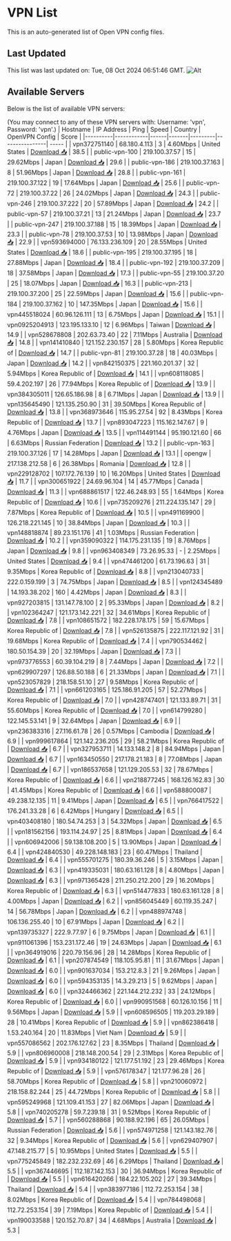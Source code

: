 # VPN List

This is an auto-generated list of Open VPN config files.

## Last Updated

This list was last updated on: Tue, 08 Oct 2024 06:51:46 GMT.
![Alt](https://repobeats.axiom.co/api/embed/186b98318ef1479477931607c1ad7d823f12451f.svg "Repobeats analytics image")

## Available Servers

Below is the list of available VPN servers:

(You may connect to any of these VPN servers with: Username: 'vpn', Password: 'vpn'.)
| Hostname | IP Address | Ping | Speed | Country | OpenVPN Config | Score |
|----------|------------|------|-------|---------|----------------| ----- |
| vpn372751140 | 68.180.4.113 | 3 | 4.60Mbps | United States | [Download 📥](./configs/server_0_US.ovpn) | 38.5 |
| public-vpn-100 | 219.100.37.57 | 15 | 29.62Mbps | Japan | [Download 📥](./configs/server_1_JP.ovpn) | 29.6 |
| public-vpn-186 | 219.100.37.163 | 8 | 51.96Mbps | Japan | [Download 📥](./configs/server_2_JP.ovpn) | 28.8 |
| public-vpn-161 | 219.100.37.122 | 19 | 17.64Mbps | Japan | [Download 📥](./configs/server_3_JP.ovpn) | 25.6 |
| public-vpn-72 | 219.100.37.22 | 26 | 24.02Mbps | Japan | [Download 📥](./configs/server_4_JP.ovpn) | 24.3 |
| public-vpn-246 | 219.100.37.222 | 20 | 57.89Mbps | Japan | [Download 📥](./configs/server_5_JP.ovpn) | 24.2 |
| public-vpn-57 | 219.100.37.21 | 13 | 21.24Mbps | Japan | [Download 📥](./configs/server_6_JP.ovpn) | 23.7 |
| public-vpn-247 | 219.100.37.188 | 15 | 18.39Mbps | Japan | [Download 📥](./configs/server_7_JP.ovpn) | 23.3 |
| public-vpn-78 | 219.100.37.53 | 10 | 13.98Mbps | Japan | [Download 📥](./configs/server_8_JP.ovpn) | 22.9 |
| vpn593694000 | 76.133.236.109 | 20 | 28.55Mbps | United States | [Download 📥](./configs/server_9_US.ovpn) | 18.6 |
| public-vpn-195 | 219.100.37.195 | 18 | 27.88Mbps | Japan | [Download 📥](./configs/server_10_JP.ovpn) | 18.4 |
| public-vpn-192 | 219.100.37.209 | 18 | 37.58Mbps | Japan | [Download 📥](./configs/server_11_JP.ovpn) | 17.3 |
| public-vpn-55 | 219.100.37.20 | 25 | 18.07Mbps | Japan | [Download 📥](./configs/server_12_JP.ovpn) | 16.3 |
| public-vpn-213 | 219.100.37.200 | 25 | 22.59Mbps | Japan | [Download 📥](./configs/server_13_JP.ovpn) | 15.6 |
| public-vpn-184 | 219.100.37.162 | 10 | 147.35Mbps | Japan | [Download 📥](./configs/server_14_JP.ovpn) | 15.6 |
| vpn445518024 | 60.96.126.111 | 13 | 6.75Mbps | Japan | [Download 📥](./configs/server_15_JP.ovpn) | 15.1 |
| vpn0925204913 | 123.195.133.10 | 12 | 6.96Mbps | Taiwan | [Download 📥](./configs/server_16_TW.ovpn) | 14.9 |
| vpn528678808 | 202.63.73.40 | 22 | 7.11Mbps | Australia | [Download 📥](./configs/server_17_AU.ovpn) | 14.8 |
| vpn141410840 | 121.152.230.157 | 28 | 5.80Mbps | Korea Republic of | [Download 📥](./configs/server_18_KR.ovpn) | 14.7 |
| public-vpn-81 | 219.100.37.28 | 18 | 40.03Mbps | Japan | [Download 📥](./configs/server_19_JP.ovpn) | 14.2 |
| vpn842150375 | 221.160.201.37 | 32 | 5.94Mbps | Korea Republic of | [Download 📥](./configs/server_20_KR.ovpn) | 14.1 |
| vpn608118085 | 59.4.202.197 | 26 | 77.94Mbps | Korea Republic of | [Download 📥](./configs/server_21_KR.ovpn) | 13.9 |
| vpn384305011 | 126.65.186.98 | 8 | 6.71Mbps | Japan | [Download 📥](./configs/server_22_JP.ovpn) | 13.9 |
| vpn135645490 | 121.135.250.90 | 31 | 39.50Mbps | Korea Republic of | [Download 📥](./configs/server_23_KR.ovpn) | 13.8 |
| vpn368973646 | 115.95.27.54 | 92 | 8.43Mbps | Korea Republic of | [Download 📥](./configs/server_24_KR.ovpn) | 13.7 |
| vpn893047223 | 115.162.147.67 | 9 | 4.76Mbps | Japan | [Download 📥](./configs/server_25_JP.ovpn) | 13.5 |
| vpn114491144 | 95.190.121.60 | 66 | 6.63Mbps | Russian Federation | [Download 📥](./configs/server_26_RU.ovpn) | 13.2 |
| public-vpn-163 | 219.100.37.126 | 17 | 14.28Mbps | Japan | [Download 📥](./configs/server_27_JP.ovpn) | 13.1 |
| opengw | 217.138.212.58 | 6 | 26.38Mbps | Romania | [Download 📥](./configs/server_28_RO.ovpn) | 12.8 |
| vpn229128702 | 107.172.76.139 | 10 | 16.20Mbps | United States | [Download 📥](./configs/server_29_US.ovpn) | 11.7 |
| vpn300651922 | 24.69.96.104 | 14 | 45.77Mbps | Canada | [Download 📥](./configs/server_30_CA.ovpn) | 11.3 |
| vpn688861517 | 122.46.248.93 | 55 | 1.64Mbps | Korea Republic of | [Download 📥](./configs/server_31_KR.ovpn) | 10.6 |
| vpn735209276 | 211.224.135.147 | 29 | 7.87Mbps | Korea Republic of | [Download 📥](./configs/server_32_KR.ovpn) | 10.5 |
| vpn491169900 | 126.218.221.145 | 10 | 38.84Mbps | Japan | [Download 📥](./configs/server_33_JP.ovpn) | 10.3 |
| vpn148818874 | 89.23.151.176 | 41 | 1.03Mbps | Russian Federation | [Download 📥](./configs/server_34_RU.ovpn) | 10.2 |
| vpn359090322 | 114.175.231.135 | 19 | 8.76Mbps | Japan | [Download 📥](./configs/server_35_JP.ovpn) | 9.8 |
| vpn963408349 | 73.26.95.33 | - | 2.25Mbps | United States | [Download 📥](./configs/server_36_US.ovpn) | 9.4 |
| vpn474461200 | 61.73.196.63 | 31 | 9.35Mbps | Korea Republic of | [Download 📥](./configs/server_37_KR.ovpn) | 8.8 |
| vpn213040733 | 222.0.159.199 | 3 | 74.75Mbps | Japan | [Download 📥](./configs/server_38_JP.ovpn) | 8.5 |
| vpn124345489 | 14.193.38.202 | 160 | 4.42Mbps | Japan | [Download 📥](./configs/server_39_JP.ovpn) | 8.3 |
| vpn927203815 | 131.147.78.100 | 2 | 95.33Mbps | Japan | [Download 📥](./configs/server_40_JP.ovpn) | 8.2 |
| vpn102364247 | 121.173.142.221 | 32 | 34.61Mbps | Korea Republic of | [Download 📥](./configs/server_41_KR.ovpn) | 7.8 |
| vpn108651572 | 182.228.178.175 | 59 | 15.67Mbps | Korea Republic of | [Download 📥](./configs/server_42_KR.ovpn) | 7.8 |
| vpn526135875 | 222.117.121.92 | 31 | 19.68Mbps | Korea Republic of | [Download 📥](./configs/server_43_KR.ovpn) | 7.4 |
| vpn790534462 | 180.50.154.39 | 20 | 32.19Mbps | Japan | [Download 📥](./configs/server_44_JP.ovpn) | 7.3 |
| vpn973776553 | 60.39.104.219 | 8 | 7.44Mbps | Japan | [Download 📥](./configs/server_45_JP.ovpn) | 7.2 |
| vpn629907297 | 126.88.50.188 | 6 | 21.33Mbps | Japan | [Download 📥](./configs/server_46_JP.ovpn) | 7.1 |
| vpn523057829 | 218.158.51.10 | 27 | 9.58Mbps | Korea Republic of | [Download 📥](./configs/server_47_KR.ovpn) | 7.1 |
| vpn661203165 | 125.186.91.205 | 57 | 52.27Mbps | Korea Republic of | [Download 📥](./configs/server_48_KR.ovpn) | 7.0 |
| vpn428747401 | 121.133.89.71 | 31 | 55.60Mbps | Korea Republic of | [Download 📥](./configs/server_49_KR.ovpn) | 7.0 |
| vpn614799280 | 122.145.53.141 | 9 | 32.64Mbps | Japan | [Download 📥](./configs/server_50_JP.ovpn) | 6.9 |
| vpn236383316 | 27.116.61.78 | 26 | 0.57Mbps | Cambodia | [Download 📥](./configs/server_51_KH.ovpn) | 6.9 |
| vpn999617864 | 121.142.236.205 | 29 | 58.21Mbps | Korea Republic of | [Download 📥](./configs/server_52_KR.ovpn) | 6.7 |
| vpn327953711 | 14.133.148.2 | 8 | 84.94Mbps | Japan | [Download 📥](./configs/server_53_JP.ovpn) | 6.7 |
| vpn163450550 | 217.178.21.183 | 8 | 77.08Mbps | Japan | [Download 📥](./configs/server_54_JP.ovpn) | 6.7 |
| vpn186537658 | 121.129.205.53 | 32 | 78.67Mbps | Korea Republic of | [Download 📥](./configs/server_55_KR.ovpn) | 6.6 |
| vpn218877245 | 168.126.162.83 | 30 | 41.45Mbps | Korea Republic of | [Download 📥](./configs/server_56_KR.ovpn) | 6.6 |
| vpn588800087 | 49.238.12.135 | 11 | 9.41Mbps | Japan | [Download 📥](./configs/server_57_JP.ovpn) | 6.5 |
| vpn766417522 | 176.241.33.28 | 6 | 6.42Mbps | Hungary | [Download 📥](./configs/server_58_HU.ovpn) | 6.5 |
| vpn403408180 | 180.54.74.253 | 3 | 54.32Mbps | Japan | [Download 📥](./configs/server_59_JP.ovpn) | 6.5 |
| vpn181562156 | 193.114.24.97 | 25 | 8.81Mbps | Japan | [Download 📥](./configs/server_60_JP.ovpn) | 6.4 |
| vpn606942006 | 59.138.108.200 | 5 | 13.90Mbps | Japan | [Download 📥](./configs/server_61_JP.ovpn) | 6.4 |
| vpn424840530 | 49.228.148.183 | 23 | 60.47Mbps | Thailand | [Download 📥](./configs/server_62_TH.ovpn) | 6.4 |
| vpn555701275 | 180.39.36.246 | 5 | 3.15Mbps | Japan | [Download 📥](./configs/server_63_JP.ovpn) | 6.3 |
| vpn419335031 | 180.63.161.128 | 8 | 4.80Mbps | Japan | [Download 📥](./configs/server_64_JP.ovpn) | 6.3 |
| vpn971365428 | 211.250.212.200 | 29 | 16.20Mbps | Korea Republic of | [Download 📥](./configs/server_65_KR.ovpn) | 6.3 |
| vpn514477833 | 180.63.161.128 | 8 | 4.00Mbps | Japan | [Download 📥](./configs/server_66_JP.ovpn) | 6.2 |
| vpn856045449 | 60.119.35.247 | 14 | 56.78Mbps | Japan | [Download 📥](./configs/server_67_JP.ovpn) | 6.2 |
| vpn488974748 | 106.136.255.40 | 10 | 67.91Mbps | Japan | [Download 📥](./configs/server_68_JP.ovpn) | 6.2 |
| vpn139735327 | 222.9.77.97 | 6 | 9.75Mbps | Japan | [Download 📥](./configs/server_69_JP.ovpn) | 6.1 |
| vpn911061396 | 153.231.172.46 | 19 | 24.63Mbps | Japan | [Download 📥](./configs/server_70_JP.ovpn) | 6.1 |
| vpn364919016 | 220.79.156.96 | 28 | 14.28Mbps | Korea Republic of | [Download 📥](./configs/server_71_KR.ovpn) | 6.1 |
| vpn207874549 | 118.105.95.81 | 11 | 31.67Mbps | Japan | [Download 📥](./configs/server_72_JP.ovpn) | 6.0 |
| vpn901637034 | 153.212.8.3 | 21 | 9.26Mbps | Japan | [Download 📥](./configs/server_73_JP.ovpn) | 6.0 |
| vpn594353135 | 14.3.29.213 | 5 | 9.62Mbps | Japan | [Download 📥](./configs/server_74_JP.ovpn) | 6.0 |
| vpn324466362 | 221.144.212.232 | 33 | 24.12Mbps | Korea Republic of | [Download 📥](./configs/server_75_KR.ovpn) | 6.0 |
| vpn990951568 | 60.126.10.156 | 11 | 9.56Mbps | Japan | [Download 📥](./configs/server_76_JP.ovpn) | 5.9 |
| vpn608596505 | 119.203.29.189 | 28 | 10.41Mbps | Korea Republic of | [Download 📥](./configs/server_77_KR.ovpn) | 5.9 |
| vpn862386418 | 1.53.240.164 | 20 | 11.83Mbps | Viet Nam | [Download 📥](./configs/server_78_VN.ovpn) | 5.9 |
| vpn557086562 | 202.176.127.62 | 23 | 8.35Mbps | Thailand | [Download 📥](./configs/server_79_TH.ovpn) | 5.9 |
| vpn806960008 | 218.148.200.54 | 29 | 2.31Mbps | Korea Republic of | [Download 📥](./configs/server_80_KR.ovpn) | 5.9 |
| vpn934180122 | 121.177.51.192 | 23 | 29.46Mbps | Korea Republic of | [Download 📥](./configs/server_81_KR.ovpn) | 5.9 |
| vpn576178347 | 121.177.96.28 | 26 | 58.70Mbps | Korea Republic of | [Download 📥](./configs/server_82_KR.ovpn) | 5.8 |
| vpn210060972 | 218.158.82.244 | 25 | 44.72Mbps | Korea Republic of | [Download 📥](./configs/server_83_KR.ovpn) | 5.8 |
| vpn595249968 | 121.109.41.153 | 27 | 82.06Mbps | Japan | [Download 📥](./configs/server_84_JP.ovpn) | 5.8 |
| vpn740205278 | 59.7.239.18 | 31 | 9.52Mbps | Korea Republic of | [Download 📥](./configs/server_85_KR.ovpn) | 5.7 |
| vpn560288868 | 90.188.92.196 | 65 | 26.05Mbps | Russian Federation | [Download 📥](./configs/server_86_RU.ovpn) | 5.6 |
| vpn574971258 | 121.143.182.76 | 32 | 9.34Mbps | Korea Republic of | [Download 📥](./configs/server_87_KR.ovpn) | 5.6 |
| vpn629407907 | 47.148.215.77 | 5 | 10.95Mbps | United States | [Download 📥](./configs/server_88_US.ovpn) | 5.5 |
| vpn775245849 | 182.232.232.69 | 46 | 6.29Mbps | Thailand | [Download 📥](./configs/server_89_TH.ovpn) | 5.5 |
| vpn367446695 | 112.187.142.153 | 30 | 36.94Mbps | Korea Republic of | [Download 📥](./configs/server_90_KR.ovpn) | 5.5 |
| vpn616420266 | 184.22.105.202 | 27 | 39.34Mbps | Thailand | [Download 📥](./configs/server_91_TH.ovpn) | 5.4 |
| vpn383977186 | 112.72.253.154 | 38 | 8.02Mbps | Korea Republic of | [Download 📥](./configs/server_92_KR.ovpn) | 5.4 |
| vpn784498068 | 112.72.253.154 | 39 | 7.19Mbps | Korea Republic of | [Download 📥](./configs/server_93_KR.ovpn) | 5.4 |
| vpn190033588 | 120.152.70.87 | 34 | 4.68Mbps | Australia | [Download 📥](./configs/server_94_AU.ovpn) | 5.3 |
